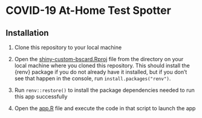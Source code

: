 # COVID-19 At-Home Test Spotter



## Installation

1.  Clone this repository to your local machine

2.  Open the [shiny-custom-bscard.Rproj](shiny-custom-bscard.Rproj) file
    from the directory on your local machine where you cloned this
    repository. This should install the {renv} package if you do not
    already have it installed, but if you don’t see that happen in the
    console, run `install.packages("renv")`.

3.  Run `renv::restore()` to install the package dependencies needed to
    run this app successfully

4.  Open the [app.R](app.R) file and execute the code in that script to
    launch the app